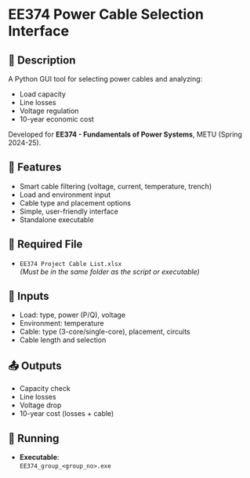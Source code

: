 # EE374 Power Cable Selection Interface

## 📌 Description
A Python GUI tool for selecting power cables and analyzing:
- Load capacity
- Line losses
- Voltage regulation
- 10-year economic cost

Developed for **EE374 - Fundamentals of Power Systems**, METU (Spring 2024-25).

## 🔧 Features
- Smart cable filtering (voltage, current, temperature, trench)
- Load and environment input
- Cable type and placement options
- Simple, user-friendly interface
- Standalone executable 

## 🧾 Required File
- `EE374 Project Cable List.xlsx`  
  *(Must be in the same folder as the script or executable)*

## 🧠 Inputs
- Load: type, power (P/Q), voltage
- Environment: temperature
- Cable: type (3-core/single-core), placement, circuits
- Cable length and selection

## 📤 Outputs
- Capacity check
- Line losses
- Voltage drop
- 10-year cost (losses + cable)

## 🚀 Running
- **Executable**:  
  `EE374_group_<group_no>.exe`

